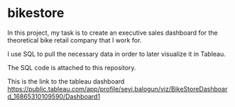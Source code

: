 # bikestore

In this project, my task is to create an executive sales dashboard for the theoretical bike retail company that I work for.

I use SQL to pull the necessary data in order to later visualize it in Tableau.

The SQL code is attached to this repository.

This is the link to the tableau dashboard https://public.tableau.com/app/profile/seyi.balogun/viz/BikeStoreDashboard_16865310109590/Dashboard1
